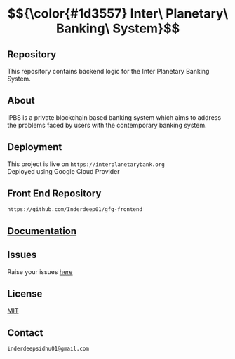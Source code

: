 # $${\color{#1d3557} Inter\ Planetary\ Banking\ System}$$
## Repository
This repository contains backend logic for the Inter Planetary Banking System.
## About
IPBS is a private blockchain based banking system which aims to address the problems faced by users with the contemporary banking system.
## Deployment
This project is live on ```https://interplanetarybank.org ```  
Deployed using Google Cloud Provider
## Front End Repository
```https://github.com/Inderdeep01/gfg-frontend ```
## [Documentation](https://docs.google.com/document/d/1JCGBVTci1cIstM_yDH9CocRVBdagRGoQ8_r_nnOnuHY/edit?usp=sharing)
## Issues
Raise your issues [here](https://github.com/Inderdeep01/gfg-hackathon/issues)
## License
[MIT](https://choosealicense.com/licenses/mit/)
## Contact
```inderdeepsidhu01@gmail.com```
